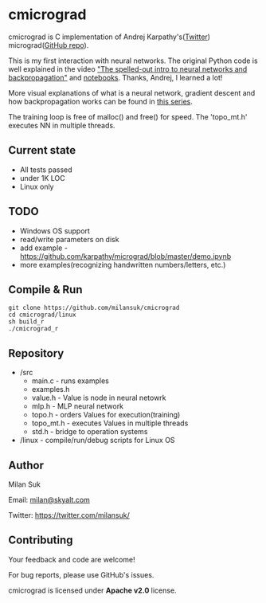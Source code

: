 
# cmicrograd
cmicrograd is C implementation of Andrej Karpathy's([Twitter](https://twitter.com/karpathy)) micrograd([GitHub repo](https://github.com/karpathy/micrograd)).


This is my first interaction with neural networks. The original Python code is well explained in the video ["The spelled-out intro to neural networks and backpropagation"](https://www.youtube.com/watch?v=VMj-3S1tku0) and [notebooks](https://github.com/karpathy/nn-zero-to-hero/tree/master/lectures/micrograd). Thanks, Andrej, I learned a lot!


More visual explanations of what is a neural network, gradient descent and how backpropagation works can be found in [this series](https://www.youtube.com/playlist?list=PLZHQObOWTQDNU6R1_67000Dx_ZCJB-3pi).


The training loop is free of malloc() and free() for speed. The 'topo_mt.h' executes NN in multiple threads.



## Current state
- All tests passed
- under 1K LOC
- Linux only



## TODO
- Windows OS support
- read/write parameters on disk
- add example - https://github.com/karpathy/micrograd/blob/master/demo.ipynb
- more examples(recognizing handwritten numbers/letters, etc.)



## Compile & Run
<pre><code>git clone https://github.com/milansuk/cmicrograd
cd cmicrograd/linux
sh build_r
./cmicrograd_r
</code></pre>



## Repository
- /src
    - main.c - runs examples
    - examples.h
    - value.h - Value is node in neural netowrk
    - mlp.h - MLP neural network
    - topo.h - orders Values for execution(training)
    - topo_mt.h - executes Values in multiple threads
    - std.h - bridge to operation systems
- /linux - compile/run/debug scripts for Linux OS



## Author
Milan Suk

Email: milan@skyalt.com

Twitter: https://twitter.com/milansuk/



## Contributing
Your feedback and code are welcome!

For bug reports, please use GitHub's issues.

cmicrograd is licensed under **Apache v2.0** license.